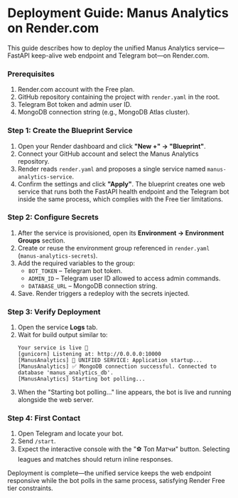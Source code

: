 # Deployment Guide: Manus Analytics on Render.com

This guide describes how to deploy the unified Manus Analytics service—FastAPI keep-alive web endpoint and Telegram bot—on Render.com.

### **Prerequisites**

1. Render.com account with the Free plan.
2. GitHub repository containing the project with `render.yaml` in the root.
3. Telegram Bot token and admin user ID.
4. MongoDB connection string (e.g., MongoDB Atlas cluster).

### **Step 1: Create the Blueprint Service**

1. Open your Render dashboard and click **"New +" → "Blueprint"**.
2. Connect your GitHub account and select the Manus Analytics repository.
3. Render reads `render.yaml` and proposes a single service named `manus-analytics-service`.
4. Confirm the settings and click **"Apply"**. The blueprint creates one web service that runs both the FastAPI health endpoint and the Telegram bot inside the same process, which complies with the Free tier limitations.

### **Step 2: Configure Secrets**

1. After the service is provisioned, open its **Environment → Environment Groups** section.
2. Create or reuse the environment group referenced in `render.yaml` (`manus-analytics-secrets`).
3. Add the required variables to the group:
   * `BOT_TOKEN` – Telegram bot token.
   * `ADMIN_ID` – Telegram user ID allowed to access admin commands.
   * `DATABASE_URL` – MongoDB connection string.
4. Save. Render triggers a redeploy with the secrets injected.

### **Step 3: Verify Deployment**

1. Open the service **Logs** tab.
2. Wait for build output similar to:
   ```
   Your service is live 🎉
   [gunicorn] Listening at: http://0.0.0.0:10000
   [ManusAnalytics] 🚀 UNIFIED SERVICE: Application startup...
   [ManusAnalytics] ✅ MongoDB connection successful. Connected to database 'manus_analytics_db'.
   [ManusAnalytics] Starting bot polling...
   ```
3. When the "Starting bot polling..." line appears, the bot is live and running alongside the web server.

### **Step 4: First Contact**

1. Open Telegram and locate your bot.
2. Send `/start`.
3. Expect the interactive console with the "⚽️ Топ Матчи" button. Selecting leagues and matches should return inline responses.

Deployment is complete—the unified service keeps the web endpoint responsive while the bot polls in the same process, satisfying Render Free tier constraints.
